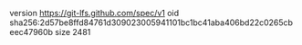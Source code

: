 version https://git-lfs.github.com/spec/v1
oid sha256:2d57be8ffd84761d309023005941101bc1bc41aba406bd22c0265cbeec47960b
size 2481
